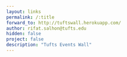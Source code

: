 ```yaml
---
layout: links
permalink: /:title
forward_to: http://tuftswall.herokuapp.com/
author: rifat.salhon@tufts.edu
hidden: false
project: false
description: "Tufts Events Wall"
---
```

